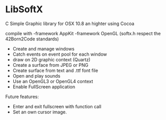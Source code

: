 # LibSoftX
C Simple Graphic library for OSX 10.8 an highter using Cocoa

compile with -framework AppKit -framework OpenGL
(softx.h respect the 42Born2Code standards)

- Create and manage windows
- Catch events on event pool for each window
- draw on 2D graphic context (Quartz)
- Create a surface from JPEG or PNG
- Create surface from text and .ttf font file
- Open and play sounds
- Use an OpenGL3 or OpenGL4 context
- Enable FullScreen application

Future features:
- Enter and exit fullscreen with function call
- Set an own cursor image.
